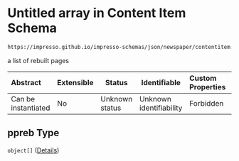 # Untitled array in Content Item Schema

```txt
https://impresso.github.io/impresso-schemas/json/newspaper/contentitem.schema.json#/properties/ppreb
```

a list of rebuilt pages


| Abstract            | Extensible | Status         | Identifiable            | Custom Properties | Additional Properties | Access Restrictions | Defined In                                                                         |
| :------------------ | ---------- | -------------- | ----------------------- | :---------------- | --------------------- | ------------------- | ---------------------------------------------------------------------------------- |
| Can be instantiated | No         | Unknown status | Unknown identifiability | Forbidden         | Allowed               | none                | [contentitem.schema.json\*](../out/contentitem.schema.json "open original schema") |

## ppreb Type

`object[]` ([Details](contentitem-properties-ppreb-items.md))
